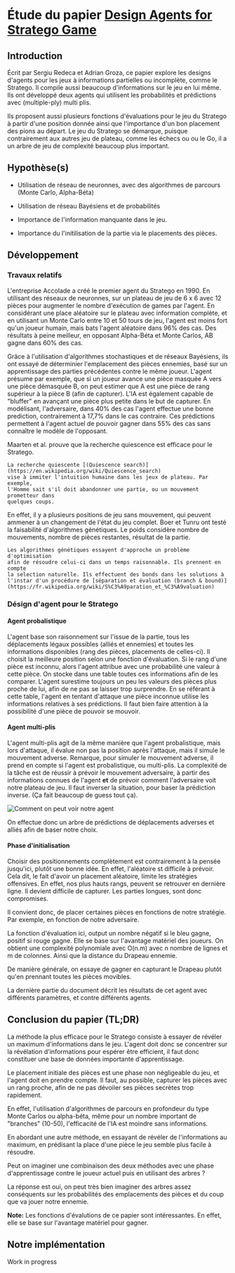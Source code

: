 # Étude du papier [Design Agents for Stratego Game](https://drive.google.com/file/d/1Y9qUYfecNeX5XotHZ0xPN51sK_4Ss9ON/view)


## Introduction 

Écrit par Sergiu Redeca et Adrian Groza, ce papier explore les designs d'agents
pour les jeux à informations partielles ou incomplète, comme le Stratego. Il
compile aussi beaucoup d'informations sur le jeu en lui même. Ils ont développé
deux agents qui utilisent les probabilités et prédictions avec (multiple-ply)
multi plis. 

Ils proposent aussi plusieurs fonctions d'évaluations pour le jeu du Stratego à
partir d'une position donnée ainsi que l'importance d'un bon placement des
pions au départ. Le jeu du Stratego se démarque, puisque contrairement aux
autres jeu de plateau, comme les échecs ou ou le Go, il a un arbre de jeu de
complexité beaucoup plus important. 

## Hypothèse(s)

- Utilisation de réseau de neuronnes, avec des algorithmes de parcours (Monte Carlo, Alpha-Béta)

- Utilisation de réseau Bayésiens et de probabilités

- Importance de l'information manquante dans le jeu.

- Importance du l'initilisation de la partie via le placements des pièces.

## Développement

### Travaux relatifs 

L'entreprise Accolade a créé le premier agent du Stratego en 1990. En
utilisant des réseaux de neuronnes, sur un plateau de jeu de 6 x 6 avec 12
pièces pour augmenter le nombre d'exécution de games par l'agent. En
considérant une place aléatoire sur le plateau avec information complète, et en
utilisant un Monte Carlo entre 10 et 50 tours de jeu, l'agent est moins fort
qu'un joueur humain, mais bats l'agent aléatoire dans 96% des cas. Des
résultats à peine meilleur, en opposant Alpha-Béta et Monte Carlos, AB gagne
dans 60% des cas.

Grâce à l'utilisation d'algorithmes stochastiques et de réseaux Bayésiens, ils
ont essayé de déterminier l'emplacement des pièces ennemies, basé sur un
apprentissage des parties précédentes contre le même joueur.  L'agent présume
par exemple, que si un joueur avance une pièce masquée A vers une pièce
démasquée B, on peut estimer que A est une pièce de rang supérieur à la pièce B
(afin de capturer). L'IA est également capable de "bluffer" en avançant une
pièce plus petite dans le but de capturer.  En modélisant, l'adversaire, dans
40% des cas l'agent effectue une bonne prediction, contrairement à 17,7% dans
le cas contraire. Ces prédictions permettent à l'agent actuel de pouvoir gagner
dans 55% des cas sans connaître le modèle de l'opposant.

Maarten et al. prouve que la recherche quiescence est efficace pour le Stratego.

	La recherche quiescente [(Quiescence search)](https://en.wikipedia.org/wiki/Quiescence_search) 
	vise à immiter l'intuition humaine dans les jeux de plateau. Par exemple,
	l'Homme sait s'il doit abandonner une partie, ou un mouvement prometteur dans
	quelques coups. 

En effet, il y a plusieurs positions de jeu sans mouvement, qui peuvent ammener
à un changement de l'état du jeu complet. Boer et Tunru ont testé la
faisabilité d'algorithmes génétiques. Le poids considère nombre de mouvements,
nombre de pièces restantes, résultat de la partie.

	Les algorithmes génétiques essayent d'approche un problème d'optimisation
	afin de résoudre celui-ci dans un temps raisonnable. Ils prennent en compte
	la selection naturelle. Ils effectuent des bonds dans les solutions à
	l'instar d'un procédure de [séparation et évaluation (branch & bound)](https://fr.wikipedia.org/wiki/S%C3%A9paration_et_%C3%A9valuation)

### Désign d'agent pour le Stratego

#### Agent probalistique

L'agent base son raisonnement sur l'issue de la partie, tous les déplacements
légaux possibles (alliés et ennemies) et toutes les informations disponibles
(rang des pièces, placements de celles-ci). Il choisit la meilleure position selon une
fonction d'évaluation. Si le rang d'une pièce est inconnu, alors l'agent
attribue avec une probabilité une valeur à cette pièce. On stocke dans une
table toutes ces informations afin de les comparer. L'agent surestime toujours
un peu les valeurs des pièces plus proche de lui, afin de ne pas se laisser
trop surprendre. En se référant à cette table, l'agent en tentant d'attaque une
pièce inconnue utilise les informations relatives à ses prédictions. Il faut
bien faire attention à la possibilité d'une pièce de pouvoir se mouvoir. 

#### Agent multi-plis
L'agent multi-plis agit de la même manière que l'agent probalistique, mais lors
d'attaque, il évalue non pas la position après l'attaque, mais il simule le
mouvement adverse. Remarque, pour simuler le mouvement adverse, il prend en
compte si l'agent est probalistique, ou multi-plis. La complexité de la tâche
est de réussir à prévoir le mouvement adversaire, à partir des informations
connues de l'agent **et** de prévoir comment l'adversaire voit notre plateau de
jeu. Il faut inverser la situation, pour baser la prédiction inverse. (Ça fait
beaucoup de guess tout ça).

![Comment on peut voir notre agent](/images/MultiPlisAgent.png)

On effectue donc un arbre de prédictions de déplacements adverses et alliés
afin de baser notre choix.

#### Phase d'initialisation

Choisir des positionnements complètement est contrairement à la pensée
jusqu'ici, plutôt une bonne idée. En effet, l'aléatoire st difficile à prévoir.
Cela dit, le fait d'avoir un placement aléatoire, limite les stratégies
offensives. En effet, nos plus hauts rangs, peuvent se retrouver en dernière
ligne. Il devient difficile de capturer. Les parties longues, sont donc compromises.

Il convient donc, de placer certaines pièces en fonctions de notre stratégie.
Par exemple, en fonction de notre adversaire.

La fonction d'évaluation ici, output un nombre négatif si le bleu gagne,
positif si rouge gagne. Elle se base sur l'avantage matériel des joueurs.
On obtient une complexité polynomiale avec O(n.m) avec n nombre de lignes et m
de colonnes. Ainsi que la distance du Drapeau ennemie. 

De manière générale, on essaye de gagner en capturant le Drapeau plutôt qu'en
prennant toutes les pièces movibles.

La dernière partie du document décrit les résultats de cet agent avec
différents paramètres, et contre différents agents. 


## Conclusion du papier (TL;DR)

La méthode la plus efficace pour le Stratego consiste à essayer de révéler un
maximum d'informations dans le jeu. L'agent doit donc se concentrer sur la
révélation d'informations pour espérer être efficient, il faut donc constituer
une base de données importante d'apprentissage.

Le placement initiale des pièces est une phase non négligeable du jeu, et
l'agent doit en prendre compte. Il faut, au possible, capturer les pièces avec
un rang proche, afin de ne pas dévoiler ses pièces secrètes trop rapidement.

En effet, l'utilisation d'algorithmes de parcours en profondeur du type Monte
Carlos ou alpha-béta, même pour un nombre important de "branches" (10-50),
l'efficacité de l'IA est moindre sans informations.

En abordant une autre méthode, en essayant de révéler de l'informations au
maximum, en prédisant la place d'une pièce le jeu semble plus facile à
résoudre. 

Peut on imaginer une combinaison des deux méthodes avec une phase
d'apprentissage contre le joueur actuel puis en utilisant des arbres ? 

La réponse est oui, on peut très bien imaginer des arbres assez conséquents sur
les probabilités des emplacements des pièces et du coup que va jouer notre
ennemie.

**Note:** Les fonctions d'évalutions de ce papier sont intéressantes. En effet,
elle se base sur l'avantage matériel pour gagner.

## Notre implémentation

Work in progress 





